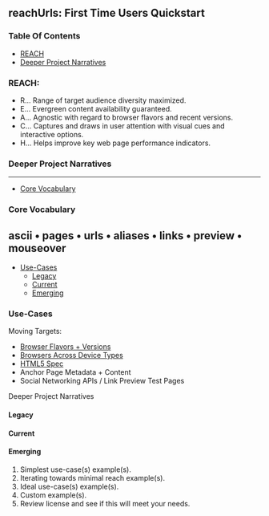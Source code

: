 ## reachUrls: First Time Users Quickstart

### Table Of Contents
* [REACH](#reach)
* [Deeper Project Narratives](#deeper-project-narratives)

### REACH:
* R... Range of target audience diversity maximized.
* E... Evergreen content availability guaranteed.
* A... Agnostic with regard to browser flavors and recent versions.
* C... Captures and draws in user attention with visual cues and interactive options.
* H... Helps improve key web page performance indicators.

### Deeper Project Narratives  


---
* [Core Vocabulary](#core-vocabulary)
### Core Vocabulary
ascii • pages • urls • aliases • links • preview • mouseover
---
* [Use-Cases](#use-cases)
  - [Legacy](#Legacy)
  - [Current](#Current)
  - [Emerging](#Emerging)

### Use-Cases

Moving Targets:
* [Browser Flavors + Versions](https://caniuse.com/)
* [Browsers Across Device Types](https://en.wikipedia.org/wiki/Responsive_web_design)
* [HTML5 Spec](https://www.w3.org/TR/html52/)
* Anchor Page Metadata + Content
* Social Networking APIs / Link Preview Test Pages

Deeper Project Narratives

#### Legacy
#### Current
#### Emerging

1. Simplest use-case(s) example(s).
2. Iterating towards minimal reach example(s).
3. Ideal use-case(s) example(s).
4. Custom example(s).
5. Review license and see if this will meet your needs.

